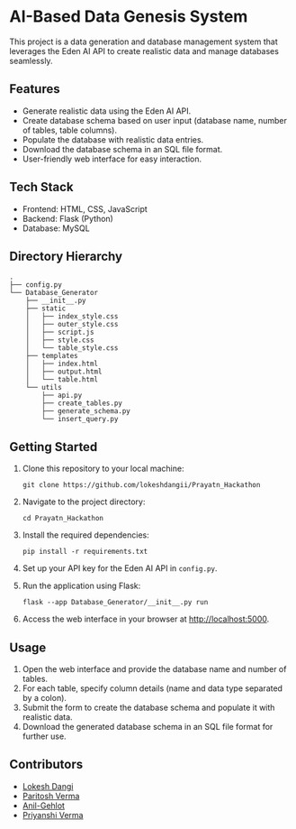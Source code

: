 # AI-Based Data Genesis System

This project is a data generation and database management system that leverages the Eden AI API to create realistic data and manage databases seamlessly.

## Features

- Generate realistic data using the Eden AI API.
- Create database schema based on user input (database name, number of tables, table columns).
- Populate the database with realistic data entries.
- Download the database schema in an SQL file format.
- User-friendly web interface for easy interaction.

## Tech Stack

- Frontend: HTML, CSS, JavaScript
- Backend: Flask (Python)
- Database: MySQL

## Directory Hierarchy

```
.
├── config.py
└── Database_Generator
    ├── __init__.py
    ├── static
    │   ├── index_style.css
    │   ├── outer_style.css
    │   ├── script.js
    │   ├── style.css
    │   └── table_style.css
    ├── templates
    │   ├── index.html
    │   ├── output.html
    │   └── table.html
    └── utils
        ├── api.py
        ├── create_tables.py
        ├── generate_schema.py
        └── insert_query.py
```

## Getting Started

1. Clone this repository to your local machine:
   ```
   git clone https://github.com/lokeshdangii/Prayatn_Hackathon
   ```

2. Navigate to the project directory:
   ```
   cd Prayatn_Hackathon
   ```

3. Install the required dependencies:
   ```
   pip install -r requirements.txt
   ```

4. Set up your API key for the Eden AI API in `config.py`.

5. Run the application using Flask:
   ```
   flask --app Database_Generator/__init__.py run
   ```

6. Access the web interface in your browser at [http://localhost:5000](http://localhost:5000).

## Usage

1. Open the web interface and provide the database name and number of tables.
2. For each table, specify column details (name and data type separated by a colon).
3. Submit the form to create the database schema and populate it with realistic data.
4. Download the generated database schema in an SQL file format for further use.

## Contributors

- [Lokesh Dangi](https://github.com/lokeshdangii)
- [Paritosh Verma](https://github.com/Rockposedon)
- [Anil-Gehlot](https://github.com/anil-gehlot)
- [Priyanshi Verma](https://github.com/ps1231)
